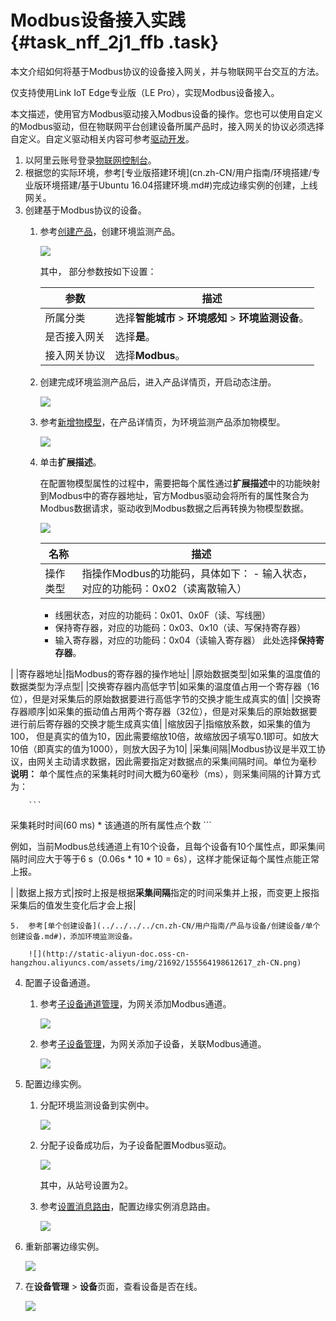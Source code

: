 # Modbus设备接入实践 {#task_nff_2j1_ffb .task}

本文介绍如何将基于Modbus协议的设备接入网关，并与物联网平台交互的方法。

仅支持使用Link IoT Edge专业版（LE Pro），实现Modbus设备接入。

本文描述，使用官方Modbus驱动接入Modbus设备的操作。您也可以使用自定义的Modbus驱动，但在物联网平台创建设备所属产品时，接入网关的协议必须选择自定义。自定义驱动相关内容可参考[驱动开发](../../../../cn.zh-CN/用户指南/设备接入/驱动开发.md#)。

1.  以阿里云账号登录[物联网控制台](http://iot.console.aliyun.com/)。
2.  根据您的实际环境，参考[专业版搭建环境](cn.zh-CN/用户指南/环境搭建/专业版环境搭建/基于Ubuntu 16.04搭建环境.md#)完成边缘实例的创建，上线网关。
3.  创建基于Modbus协议的设备。 
    1.  参考[创建产品](../../../../cn.zh-CN/用户指南/产品与设备/创建产品.md#)，创建环境监测产品。 

        ![](http://static-aliyun-doc.oss-cn-hangzhou.aliyuncs.com/assets/img/21692/155564198512609_zh-CN.png)

        其中， 部分参数按如下设置：

        |参数|描述|
        |--|--|
        |所属分类|选择**智能城市** \> **环境感知** \> **环境监测设备**。|
        |是否接入网关|选择**是**。|
        |接入网关协议|选择**Modbus**。|

    2.  创建完成环境监测产品后，进入产品详情页，开启动态注册。 

        ![](http://static-aliyun-doc.oss-cn-hangzhou.aliyuncs.com/assets/img/21692/155564198512610_zh-CN.png)

    3.  参考[新增物模型](../../../../cn.zh-CN/用户指南/产品与设备/物模型/新增物模型.md#)，在产品详情页，为环境监测产品添加物模型。 

        ![](http://static-aliyun-doc.oss-cn-hangzhou.aliyuncs.com/assets/img/21692/155564198612616_zh-CN.png)

    4.  单击**扩展描述**。 

        在配置物模型属性的过程中，需要把每个属性通过**扩展描述**中的功能映射到Modbus中的寄存器地址，官方Modbus驱动会将所有的属性聚合为Modbus数据请求，驱动收到Modbus数据之后再转换为物模型数据。

        ![](http://static-aliyun-doc.oss-cn-hangzhou.aliyuncs.com/assets/img/21692/155564198613958_zh-CN.png)

        |名称|描述|
        |--|--|
        |操作类型|指操作Modbus的功能码，具体如下：         -   输入状态，对应的功能码：0x02（读离散输入）
        -   线圈状态，对应的功能码：0x01、0x0F（读、写线圈）
        -   保持寄存器，对应的功能码：0x03、0x10（读、写保持寄存器）
        -   输入寄存器，对应的功能码：0x04（读输入寄存器）
 此处选择**保持寄存器**。

 |
        |寄存器地址|指Modbus的寄存器的操作地址|
        |原始数据类型|如采集的温度值的数据类型为浮点型|
        |交换寄存器内高低字节|如采集的温度值占用一个寄存器（16位），但是对采集后的原始数据要进行高低字节的交换才能生成真实的值|
        |交换寄存器顺序|如采集的振动值占用两个寄存器（32位），但是对采集后的原始数据要进行前后寄存器的交换才能生成真实值|
        |缩放因子|指缩放系数，如采集的值为100， 但是真实的值为10，因此需要缩放10倍，故缩放因子填写0.1即可。如放大10倍（即真实的值为1000），则放大因子为10|
        |采集间隔|Modbus协议是半双工协议，由网关主动请求数据，因此需要指定对数据点的采集间隔时间。单位为毫秒 **说明：** 单个属性点的采集耗时时间大概为60毫秒（ms），则采集间隔的计算方式为：

        ```
采集耗时时间(60 ms) * 该通道的所有属性点个数
        ```

例如，当前Modbus总线通道上有10个设备，且每个设备有10个属性点，即采集间隔时间应大于等于6 s（0.06s \* 10 \* 10 = 6s），这样才能保证每个属性点能正常上报。

 |
        |数据上报方式|按时上报是根据**采集间隔**指定的时间采集并上报，而变更上报指采集后的值发生变化后才会上报|

    5.  参考[单个创建设备](../../../../cn.zh-CN/用户指南/产品与设备/创建设备/单个创建设备.md#)，添加环境监测设备。 

        ![](http://static-aliyun-doc.oss-cn-hangzhou.aliyuncs.com/assets/img/21692/155564198612617_zh-CN.png)

4.  配置子设备通道。 
    1.  参考[子设备通道管理](../../../../cn.zh-CN/用户指南/产品与设备/网关与子设备/子设备通道管理.md#)，为网关添加Modbus通道。 

        ![](http://static-aliyun-doc.oss-cn-hangzhou.aliyuncs.com/assets/img/21692/155564198612621_zh-CN.png)

    2.  参考[子设备管理](../../../../cn.zh-CN/用户指南/产品与设备/网关与子设备/子设备管理.md#)，为网关添加子设备，关联Modbus通道。 

        ![](http://static-aliyun-doc.oss-cn-hangzhou.aliyuncs.com/assets/img/21692/155564198712622_zh-CN.png)

5.  配置边缘实例。 
    1.  分配环境监测设备到实例中。 

        ![](http://static-aliyun-doc.oss-cn-hangzhou.aliyuncs.com/assets/img/21692/155564198712624_zh-CN.png)

    2.  分配子设备成功后，为子设备配置Modbus驱动。 

        ![](http://static-aliyun-doc.oss-cn-hangzhou.aliyuncs.com/assets/img/21692/155564198712623_zh-CN.png)

        其中，从站号设置为2。

    3.  参考[设置消息路由](../../../../cn.zh-CN/用户指南/消息路由/设置消息路由.md#)，配置边缘实例消息路由。 

        ![](http://static-aliyun-doc.oss-cn-hangzhou.aliyuncs.com/assets/img/21692/155564198712625_zh-CN.png)

6.  重新部署边缘实例。 

    ![](http://static-aliyun-doc.oss-cn-hangzhou.aliyuncs.com/assets/img/21692/155564198712626_zh-CN.png)

7.  在**设备管理** \> **设备**页面，查看设备是否在线。 

    ![](http://static-aliyun-doc.oss-cn-hangzhou.aliyuncs.com/assets/img/21692/155564198712627_zh-CN.png)


